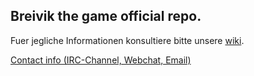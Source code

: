 ## Breivik the game official repo.


Fuer jegliche Informationen konsultiere bitte unsere [wiki](https://github.com/devbernd/breivik/wiki).

[Contact info (IRC-Channel, Webchat, Email)](https://github.com/devbernd/breivik/wiki/Kontakt)

